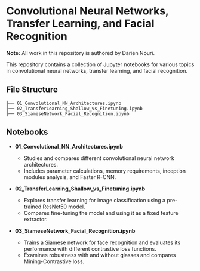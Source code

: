 # Convolutional Neural Networks, Transfer Learning, and Facial Recognition

**Note:** All work in this repository is authored by Darien Nouri.

This repository contains a collection of Jupyter notebooks for various topics in convolutional neural networks, transfer learning, and facial recognition.

## File Structure

```text
├── 01_Convolutional_NN_Architectures.ipynb
├── 02_TransferLearning_Shallow_vs_Finetuning.ipynb
├── 03_SiameseNetwork_Facial_Recognition.ipynb
```

## Notebooks

- **01_Convolutional_NN_Architectures.ipynb**
  - Studies and compares different convolutional neural network architectures.
  - Includes parameter calculations, memory requirements, inception modules analysis, and Faster R-CNN.

- **02_TransferLearning_Shallow_vs_Finetuning.ipynb**
  - Explores transfer learning for image classification using a pre-trained ResNet50 model.
  - Compares fine-tuning the model and using it as a fixed feature extractor.

- **03_SiameseNetwork_Facial_Recognition.ipynb**
  - Trains a Siamese network for face recognition and evaluates its performance with different contrastive loss functions.
  - Examines robustness with and without glasses and compares Mining-Contrastive loss. 
